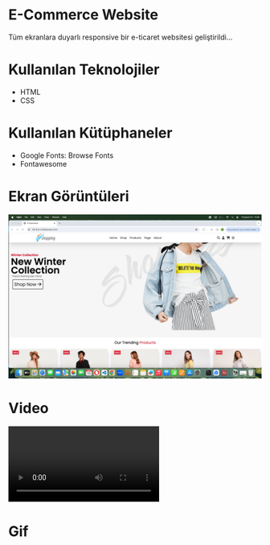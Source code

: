 # E-Commerce Website
 Tüm ekranlara duyarlı responsive bir e-ticaret websitesi geliştirildi...

# Kullanılan Teknolojiler
- HTML
- CSS

# Kullanılan Kütüphaneler
- Google Fonts: Browse Fonts
- Fontawesome

# Ekran Görüntüleri
![](images/screen.png)

# Video

![](images/ecommerce.mp4)

# Gif
![]()

